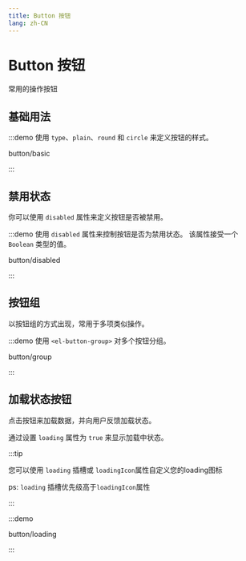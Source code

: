 ```yaml
---
title: Button 按钮
lang: zh-CN
---
```


# Button 按钮

常用的操作按钮

## 基础用法

:::demo 使用 `type`、`plain`、`round` 和 `circle` 来定义按钮的样式。

button/basic

:::

## 禁用状态

你可以使用 `disabled` 属性来定义按钮是否被禁用。

:::demo 使用 `disabled` 属性来控制按钮是否为禁用状态。 该属性接受一个 `Boolean` 类型的值。

button/disabled

:::






## 按钮组

以按钮组的方式出现，常用于多项类似操作。

:::demo 使用 `<el-button-group>` 对多个按钮分组。

button/group

:::

## 加载状态按钮

点击按钮来加载数据，并向用户反馈加载状态。

通过设置 `loading` 属性为 `true` 来显示加载中状态。

:::tip

您可以使用 `loading` 插槽或 `loadingIcon`属性自定义您的loading图标

ps: `loading` 插槽优先级高于`loadingIcon`属性

:::

:::demo

button/loading

:::



